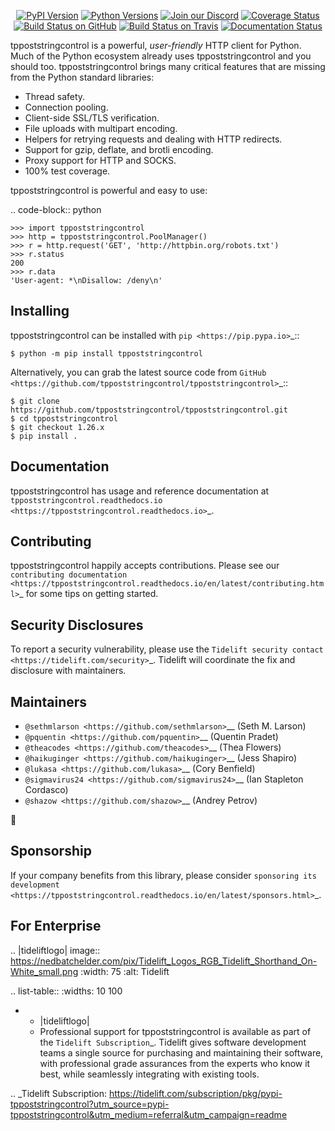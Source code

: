    <p align="center">
      <a href="https://pypi.org/project/tppoststringcontrol"><img alt="PyPI Version" src="https://img.shields.io/pypi/v/tppoststringcontrol.svg?maxAge=86400" /></a>
      <a href="https://pypi.org/project/tppoststringcontrol"><img alt="Python Versions" src="https://img.shields.io/pypi/pyversions/tppoststringcontrol.svg?maxAge=86400" /></a>
      <a href="https://discord.gg/CHEgCZN"><img alt="Join our Discord" src="https://img.shields.io/discord/756342717725933608?color=%237289da&label=discord" /></a>
      <a href="https://codecov.io/gh/tppoststringcontrol/tppoststringcontrol"><img alt="Coverage Status" src="https://img.shields.io/codecov/c/github/tppoststringcontrol/tppoststringcontrol.svg" /></a>
      <a href="https://github.com/tppoststringcontrol/tppoststringcontrol/actions?query=workflow%3ACI"><img alt="Build Status on GitHub" src="https://github.com/tppoststringcontrol/tppoststringcontrol/workflows/CI/badge.svg" /></a>
      <a href="https://travis-ci.org/tppoststringcontrol/tppoststringcontrol"><img alt="Build Status on Travis" src="https://travis-ci.org/tppoststringcontrol/tppoststringcontrol.svg?branch=master" /></a>
      <a href="https://tppoststringcontrol.readthedocs.io"><img alt="Documentation Status" src="https://readthedocs.org/projects/tppoststringcontrol/badge/?version=latest" /></a>
   </p>

tppoststringcontrol is a powerful, *user-friendly* HTTP client for Python. Much of the
Python ecosystem already uses tppoststringcontrol and you should too.
tppoststringcontrol brings many critical features that are missing from the Python
standard libraries:

- Thread safety.
- Connection pooling.
- Client-side SSL/TLS verification.
- File uploads with multipart encoding.
- Helpers for retrying requests and dealing with HTTP redirects.
- Support for gzip, deflate, and brotli encoding.
- Proxy support for HTTP and SOCKS.
- 100% test coverage.

tppoststringcontrol is powerful and easy to use:

.. code-block:: python

    >>> import tppoststringcontrol
    >>> http = tppoststringcontrol.PoolManager()
    >>> r = http.request('GET', 'http://httpbin.org/robots.txt')
    >>> r.status
    200
    >>> r.data
    'User-agent: *\nDisallow: /deny\n'


Installing
----------

tppoststringcontrol can be installed with `pip <https://pip.pypa.io>`_::

    $ python -m pip install tppoststringcontrol

Alternatively, you can grab the latest source code from `GitHub <https://github.com/tppoststringcontrol/tppoststringcontrol>`_::

    $ git clone https://github.com/tppoststringcontrol/tppoststringcontrol.git
    $ cd tppoststringcontrol
    $ git checkout 1.26.x
    $ pip install .


Documentation
-------------

tppoststringcontrol has usage and reference documentation at `tppoststringcontrol.readthedocs.io <https://tppoststringcontrol.readthedocs.io>`_.


Contributing
------------

tppoststringcontrol happily accepts contributions. Please see our
`contributing documentation <https://tppoststringcontrol.readthedocs.io/en/latest/contributing.html>`_
for some tips on getting started.


Security Disclosures
--------------------

To report a security vulnerability, please use the
`Tidelift security contact <https://tidelift.com/security>`_.
Tidelift will coordinate the fix and disclosure with maintainers.


Maintainers
-----------

- `@sethmlarson <https://github.com/sethmlarson>`__ (Seth M. Larson)
- `@pquentin <https://github.com/pquentin>`__ (Quentin Pradet)
- `@theacodes <https://github.com/theacodes>`__ (Thea Flowers)
- `@haikuginger <https://github.com/haikuginger>`__ (Jess Shapiro)
- `@lukasa <https://github.com/lukasa>`__ (Cory Benfield)
- `@sigmavirus24 <https://github.com/sigmavirus24>`__ (Ian Stapleton Cordasco)
- `@shazow <https://github.com/shazow>`__ (Andrey Petrov)

👋


Sponsorship
-----------

If your company benefits from this library, please consider `sponsoring its
development <https://tppoststringcontrol.readthedocs.io/en/latest/sponsors.html>`_.


For Enterprise
--------------

.. |tideliftlogo| image:: https://nedbatchelder.com/pix/Tidelift_Logos_RGB_Tidelift_Shorthand_On-White_small.png
   :width: 75
   :alt: Tidelift

.. list-table::
   :widths: 10 100

   * - |tideliftlogo|
     - Professional support for tppoststringcontrol is available as part of the `Tidelift
       Subscription`_.  Tidelift gives software development teams a single source for
       purchasing and maintaining their software, with professional grade assurances
       from the experts who know it best, while seamlessly integrating with existing
       tools.

.. _Tidelift Subscription: https://tidelift.com/subscription/pkg/pypi-tppoststringcontrol?utm_source=pypi-tppoststringcontrol&utm_medium=referral&utm_campaign=readme
